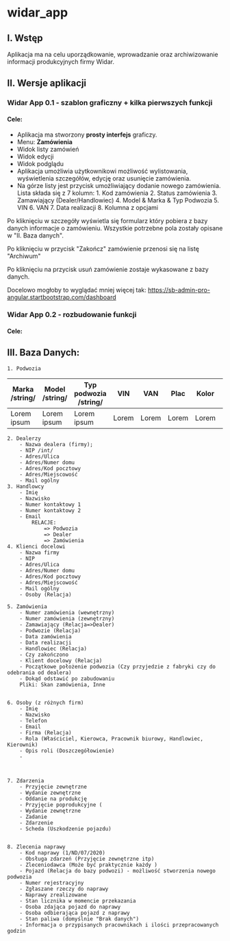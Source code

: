 # widar_app 

## I. Wstęp

Aplikacja ma na celu uporządkowanie, wprowadzanie oraz archiwizowanie informacji produkcyjnych firmy Widar. 
    

## II. Wersje aplikacji

### Widar App 0.1 - szablon graficzny + kilka pierwszych funkcji 

#### Cele:
- Aplikacja ma stworzony **prosty interfejs** graficzy. 
- Menu: **Zamówienia** 
- Widok listy zamówień
- Widok edycji 
- Widok podglądu 
- Aplikacja umożliwia użytkownikowi możliwość wylistowania, wyświetlenia szczegółów, edycję oraz usunięcie zamówienia. 
- Na górze listy jest przycisk umożliwiający dodanie nowego zamówienia. Lista składa się z 7 kolumn:
            1. Kod zamówienia
            2. Status zamówienia
            3. Zamawiający (Dealer/Handlowiec)
            4. Model & Marka & Typ Podwozia
            5. VIN 
            6. VAN 
            7. Data realizacji
            8. Kolumna z opcjami
        
Po kliknięciu w szczegóły wyświetla się formularz który pobiera z bazy danych informacje o zamówieniu. Wszystkie potrzebne pola zostały opisane w "II. Baza danych". 

Po kliknięciu w przycisk "Zakończ" zamówienie przenosi się na listę "Archiwum"

Po kliknięciu na przycisk usuń zamówienie zostaje wykasowane z bazy danych. 

Docelowo mogłoby to wyglądać mniej więcej tak: https://sb-admin-pro-angular.startbootstrap.com/dashboard
    
### Widar App 0.2 - rozbudowanie funkcji 

#### Cele:

## III. Baza Danych:

    1. Podwozia
Marka /string/ | Model /string/ | Typ podwozia /string/|VIN  | VAN | Plac |Kolor | Liczba miejsc | Rozstaw osi| Waga bez zabudowy|
---------------|----------------|----------------------|-----|-----|------|------|---------------|------------|------------------|
Lorem ipsum    | Lorem ipsum    | Lorem ipsum          |Lorem|Lorem|Lorem |Lorem |Lorem ipsum    | Lorem      |                  |

    2. Dealerzy
        - Nazwa dealera (firmy);
        - NIP /int/
        - Adres/Ulica
        - Adres/Numer domu
        - Adres/Kod pocztowy
        - Adres/Miejscowość
        - Mail ogólny
    3. Handlowcy
        - Imię
        - Nazwisko
        - Numer kontaktowy 1
        - Numer kontaktowy 2
        - Email 
            RELACJE:
                => Podwozia
                => Dealer
                => Zamówienia
    4. Klienci docelowi
        - Nazwa firmy 
        - NIP
        - Adres/Ulica
        - Adres/Numer domu
        - Adres/Kod pocztowy
        - Adres/Miejscowość
        - Mail ogólny
        - Osoby (Relacja)

    5. Zamówienia
        - Numer zamówienia (wewnętrzny)
        - Numer zamówienia (zewnętrzny)
        - Zamawiający (Relacja=>Dealer)
        - Podwozie (Relacja)
        - Data zamówienia
        - Data realizacji
        - Handlowiec (Relacja)
        - Czy zakończono
        - Klient docelowy (Relacja)
        - Początkowe położenie podwozia (Czy przyjedzie z fabryki czy do odebrania od dealera)
        - Dokąd odstawić po zabudowaniu 
        Pliki: Skan zamówienia, Inne


    6. Osoby (z różnych firm)
        - Imię
        - Nazwisko
        - Telefon
        - Email
        - Firma (Relacja)
        - Rola (Właściciel, Kierowca, Pracownik biurowy, Handlowiec, Kierownik)
        - Opis roli (Doszczegółowienie)
        - 



    7. Zdarzenia
        - Przyjęcie zewnętrzne
        - Wydanie zewnętrzne 
        - Oddanie na produkcję
        - Przyjęcie poprodukcyjne (
        - Wydanie zewnętrzne
        - Zadanie 
        - Zdarzenie 
        - Scheda (Uszkodzenie pojazdu)
 

    8. Zlecenia naprawy
        - Kod naprawy (1/ND/07/2020)
        - Obsługa zdarzeń (Przyjęcie zewnętrzne itp)
        - Zleceniodawca (Może być praktycznie każdy )
        - Pojazd (Relacja do bazy podwozi) - możliwość stworzenia nowego podwozia
        - Numer rejestracyjny
        - Zgłaszane rzeczy do naprawy 
        - Naprawy zrealizowane 
        - Stan licznika w momencie przekazania
        - Osoba zdająca pojazd do naprawy 
        - Osoba odbierająca pojazd z naprawy 
        - Stan paliwa (domyślnie "Brak danych")
        - Informacja o przypisanych pracownikach i ilości przepracowanych godzin
